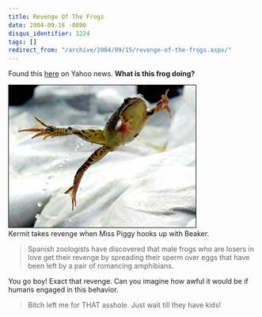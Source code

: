 ```yaml
---
title: Revenge Of The Frogs
date: 2004-09-16 -0800
disqus_identifier: 1224
tags: []
redirect_from: "/archive/2004/09/15/revenge-of-the-frogs.aspx/"
---
```


Found this
[here](http://story.news.yahoo.com/news?tmpl=story&ncid=1756&e=1&u=/040915/photos_sc_afp/040915192007_emas3obn_photo0)
on Yahoo news. **What is this frog doing?**

![Frog spreads sperm on eggs](/images/FrogSperm.jpg) \
Kermit takes revenge when Miss Piggy hooks up with Beaker.

> Spanish zoologists have discovered that male frogs who are losers in
> love get their revenge by spreading their sperm over eggs that have
> been left by a pair of romancing amphibians.

You go boy! Exact that revenge. Can you imagine how awful it would be if
humans engaged in this behavior.

> Bitch left me for THAT asshole. Just wait till they have kids!

